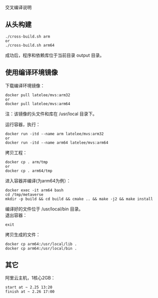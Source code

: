 交叉编译说明

## 从头构建
```
./cross-build.sh arm
or
./cross-build.sh arm64
```
成功后，程序和依赖库位于当前目录 output 目录。  

## 使用编译环境镜像
下载编译环境镜像：
```
docker pull latelee/mvs:arm32
or
docker pull latelee/mvs:arm64
```
注：该镜像的头文件和库在 /usr/local 目录下。  

运行容器，执行：
```
docker run -itd --name arm latelee/mvs:arm32 
or
docker run -itd --name arm64 latelee/mvs:arm64 
```

拷贝工程：
```
docker cp . arm/tmp
or
docker cp . arm64/tmp
```

进入容器并编译(为arm64为例）：
```
docker exec -it arm64 bash
cd /tmp/metaverse
mkdir -p build && cd build && cmake .. && make -j2 && make install
```

编译好的文件位于 /usr/local/bin 目录。  
退出容器：
```
exit
```
拷贝生成的文件：
```
docker cp arm64:/usr/local/lib .
docker cp arm64:/usr/local/bin .
```

## 其它
阿里云主机，1核心2GB：  
```
start at ~ 2.25 13:20
finish at ~ 2.26 17:00
```